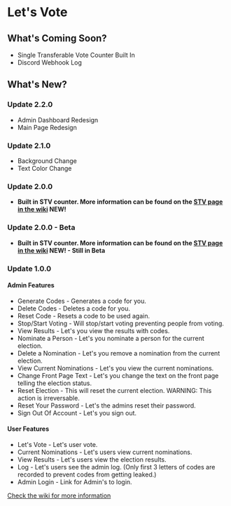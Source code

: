 # Let's Vote

## What's Coming Soon?
* Single Transferable Vote Counter Built In <br />
* Discord Webhook Log<br />

## What's New?
### Update 2.2.0
* Admin Dashboard Redesign
* Main Page Redesign

### Update 2.1.0
* Background Change
* Text Color Change

### Update 2.0.0
* **Built in STV counter. More information can be found on the [STV page in the wiki](https://github.com/anishanne/letsvote/wiki/Single-Transferable-Voting)  NEW!**

### Update 2.0.0 - Beta
* **Built in STV counter. More information can be found on the [STV page in the wiki](https://github.com/anishanne/letsvote/wiki/Single-Transferable-Voting)  NEW! - Still in Beta**

### Update 1.0.0
#### Admin Features
* Generate Codes - Generates a code for you.
* Delete Codes - Deletes a code for you.
* Reset Code - Resets a code to be used again.
* Stop/Start Voting - Will stop/start voting preventing people from voting.
* View Results - Let's you view the results with codes.
* Nominate a Person - Let's you nominate a person for the current election.
* Delete a Nomination - Let's you remove a nomination from the current election.
* View Current Nominations - Let's you view the current nominations.
* Change Front Page Text - Let's you change the text on the front page telling the election status.
* Reset Election - This will reset the current election. WARNING: This action is irreversable.
* Reset Your Password - Let's the admins reset their password. 
* Sign Out Of Account - Let's you sign out.

#### User Features
* Let's Vote - Let's user vote.
* Current Nominations - Let's users view current nominations.
* View Results - Let's users view the election results.
* Log - Let's users see the admin log. (Only first 3 letters of codes are recorded to prevent codes from getting leaked.)
* Admin Login - Link for Admin's to login.

[Check the wiki for more information](https://github.com/anishanne/letsvote/wiki)
